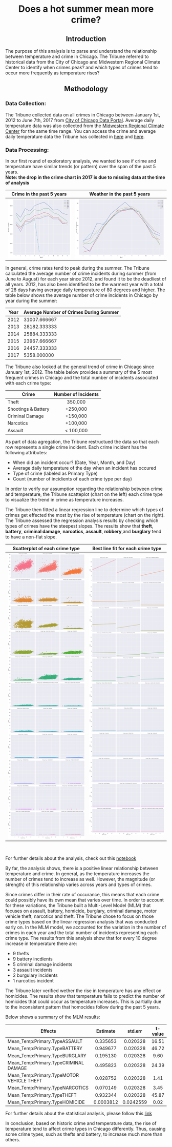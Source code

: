 
# <center>Does a hot summer mean more crime?</center>

## <center>Introduction</center>

The purpose of this analysis is to parse and understand the relationship between temperature and crime in Chicago. The Tribune referred to historical data from the City of Chicago and Midwestern Regional Climate Center to identify when crimes peak? and which types of crimes tend to occur more frequently as temperature rises?

## <center> Methodology</center>

### Data Collection:

The Tribune collected data on all crimes in Chicago between January 1st, 2012 to June 7th, 2017 from [City of Chicago Data Portal](https://data.cityofchicago.org/Public-Safety/Crimes-2001-to-present/ijzp-q8t2). Average daily temperature data was also collected from the [Midwestern Regional Climate Center](http://mrcc.isws.illinois.edu/) for the same time range. You can access the crime and average daily temperature data the Tribune has collected in [here](https://github.com/mallaham/tribune-projects/tree/master/Crime-Weather-Analysis/crimeData) and [here](https://github.com/mallaham/tribune-projects/blob/master/Crime-Weather-Analysis/climate_Data_Jan_1_2012_up_to_Jun_7_2017.csv).

### Data Processing:

In our first round of exploratory analysis, we wanted to see if crime and temperature have similar trends (or pattern) over the span of the past 5 years.
<br>
**Note: the drop in the crime chart in 2017 is due to missing data at the time of analysis**

Crime in the past 5 years            |  Weather in the past 5 years
:-------------------------:|:-------------------------:
![](./crime_plots/crime_5_years.jpg)  |  ![](./crime_plots/weather_5_years.jpg)


In general, crime rates tend to peak during the summer. The Tribune calculated the average number of crime incidents during summer (from June to August) for each year since 2012, and found it to be the deadliest of all years. 2012, has also been identified to be the warmest year with a total of 28 days having average daily temperature of 80 degrees and higher. 
The table below shows the average number of crime incidents in Chicago by year during the summer:

|Year| Average Number of Crimes During Summer|
|----|:--------------------------------------|
|2012|  31007.666667|
|2013|  28182.333333|
|2014|  25884.333333|
|2015|  23967.666667|
|2016|  24457.333333|
|2017|  5358.000000|


The Tribune also looked at the general trend of crime in Chicago since January 1st, 2012. The table below provides a summary of the 5 most frequent crimes in Chicago and the total number of incidents associated with each crime type:

| Crime | Number of Incidents|
|-------|:------------------:|
| Theft | 350,000|
| Shootings & Battery | +250,000|
| Criminal Damage | +150,000|
| Narcotics | +100,000|
| Assault | < 100,000|




As part of data agregation, the Tribune restructued the data so that each row represents a single crime incident. Each crime incident has the following attributes: 
- When did an incident occur? (Date, Year, Month, and Day)
- Average daily temperature of the day when an incident has occured
- Type of crime (labeled as Primary Type)
- Count (number of incidients of each crime type per day) 

In order to verify our assumption regarding the relationship between crime and temperature, the Tribune scatteplot (chart on the left) each crime type to visualize the trend in crime as temperature increases.

The Tribune then fitted a linear regression line to determine which types of crimes get effected the most by the rise of temperature (chart on the right). The Tribune assessed the regression analysis results by checking which types of crimes have the steepest slopes. The results show that **theft**, **battery**, **criminal damage**, **narcotics**, **assault**, **robbery**,and **burglary** tend to have a non-flat slope.

Scatterplot of each crime type|  Best line fit for each crime type
:-------------------------:|:-------------------------:
![](./crime_plots/scatter_by_Crime.jpg)  |  ![](./crime_plots/regplot_temp.jpg)
<br>

For further details about the analysis, check out this [notebook](https://github.com/mallaham/tribune-projects/blob/master/Crime-Weather-Analysis/Crime_Weather_Report-Analysis.ipynb)

By far, the analysis shows, there is a positive linear relationship between temperature and crime. In general, as the temperature increases the number of crimes tend to increase as well. However, the magnitude (or strength) of this relationship varies across years and types of crimes. 

Since crimes differ in their rate of occurance, this means that each crime could possibly have its own mean that varies over time. In order to account for these variations, the Tribune built a Multi-Level Model (MLM) that focuses on assault, battery, homicide, burglary, criminal damage, motor vehicle theft, narcotics and theft. The Tribune chose to focus on those crime types based on the linear regression analysis that was conducted early on. In the MLM model, we accounted for the variation in the number of crimes in each year and the total number of incidents representing each crime type. The results from this analysis show that for every 10 degree increase in temperature there are:

- 9 thefts
- 9 battery incdients
- 5 criminal damage incidents
- 3 assault incidents
- 2 burgulary incidents
- 1 narcotics incident 

The Tribune later verified wether the rise in temperature has any effect on homicides. The results show that temperature fails to predict the number of homicides that could occur as temperature increases. This is partially due to the inconsistent pattern that homocides follow during the past 5 years.

Below shows a summary of the MLM results:


|Effects                                    |Estimate    |std.err   |t-value|
|-------------------------------------------|:----------:|:--------:|:-----:|
|Mean_Temp:Primary.TypeASSAULT               |0.335653   |0.020328   |16.51|
|Mean_Temp:Primary.TypeBATTERY               |0.949677   |0.020328   |46.72|
|Mean_Temp:Primary.TypeBURGLARY              |0.195130   |0.020328   | 9.60|
|Mean_Temp:Primary.TypeCRIMINAL DAMAGE       |0.495823   |0.020328   |24.39|
|Mean_Temp:Primary.TypeMOTOR VEHICLE THEFT   |0.028752   |0.020328   | 1.41|
|Mean_Temp:Primary.TypeNARCOTICS             |0.070149   |0.020328   | 3.45|
|Mean_Temp:Primary.TypeTHEFT                 |0.932344   |0.020328   |45.87|
|Mean_Temp:Primary.TypeHOMICIDE              |0.0003812  |0.0242559  |0.02|

For further details about the statistical analysis, please follow this [link](https://github.com/mallaham/tribune-projects/tree/master/Crime-Weather-Analysis/Mixed_Model_Analysis)


In conclusion, based on historic crime and temperature data, the rise of temperature tend to affect crime types in Chicago differently. Thus, causing some crime types, such as thefts and battery, to increase much more than others.
